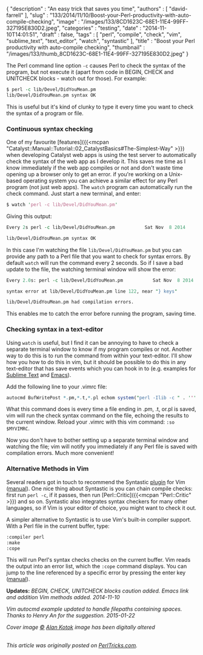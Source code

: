 {
   "description" : "An easy trick that saves you time",
   "authors" : [
      "david-farrell"
   ],
   "slug" : "133/2014/11/10/Boost-your-Perl-productivity-with-auto-compile-checking",
   "image" : "/images/133/8CD1623C-68E1-11E4-99FF-327195E830D2.jpeg",
   "categories" : "testing",
   "date" : "2014-11-10T14:01:51",
   "draft" : false,
   "tags" : [
      "perl",
      "compile",
      "check",
      "vim",
      "sublime_text",
      "text_editor",
      "watch",
      "syntastic"
   ],
   "title" : "Boost your Perl productivity with auto-compile checking",
   "thumbnail" : "/images/133/thumb_8CD1623C-68E1-11E4-99FF-327195E830D2.jpeg"
}


The Perl command line option `-c` causes Perl to check the syntax of the program, but not execute it (apart from code in BEGIN, CHECK and UNITCHECK blocks - watch out for those). For example:

```perl
$ perl -c lib/Devel/DidYouMean.pm
lib/Devel/DidYouMean.pm syntax OK
```

This is useful but it's kind of clunky to type it every time you want to check the syntax of a program or file.

### Continuous syntax checking

One of my favourite [features]({{<mcpan "Catalyst::Manual::Tutorial::02_CatalystBasics#The-Simplest-Way" >}}) when developing Catalyst web apps is using the test server to automatically check the syntax of the web app as I develop it. This saves me time as I know immediately if the web app compiles or not and don't waste time opening up a browser only to get an error. if you're working on a Unix-based operating system you can achieve a similar effect for any Perl program (not just web apps). The `watch` program can automatically run the check command. Just start a new terminal, and enter:

```perl
$ watch 'perl -c lib/Devel/DidYouMean.pm'
```

Giving this output:

```perl
Every 2s perl -c lib/Devel/DidYouMean.pm           Sat Nov  8 2014

lib/Devel/DidYouMean.pm syntax OK
```

In this case I'm watching the file `lib/Devel/DidYouMean.pm` but you can provide any path to a Perl file that you want to check for syntax errors. By default `watch` will run the command every 2 seconds. So if I save a bad update to the file, the watching terminal window will show the error:

```perl
Every 2.0s: perl -c lib/Devel/DidYouMean.pm           Sat Nov  8 2014

syntax error at lib/Devel/DidYouMean.pm line 122, near "} keys"

lib/Devel/DidYouMean.pm had compilation errors.
```

This enables me to catch the error before running the program, saving time.

### Checking syntax in a text-editor

Using `watch` is useful, but I find it can be annoying to have to check a separate terminal window to know if my program compiles or not. Another way to do this is to run the command from within your text-editor. I'll show how you how to do this in vim, but it should be possible to do this in any text-editor that has save events which you can hook in to (e.g. examples for [Sublime Text](http://www.klaascuvelier.be/2013/06/sublime-command-on-save/) and [Emacs](http://flycheck.readthedocs.org/en/latest/)).

Add the following line to your .vimrc file:

```perl
autocmd BufWritePost *.pm,*.t,*.pl echom system("perl -Ilib -c " . '"' . expand("%:p"). '"' )
```

What this command does is every time a file ending in .pm, .t, or.pl is saved, vim will run the check syntax command on the file, echoing the results to the current window. Reload your .vimrc with this vim command: `:so $MYVIMRC`.

Now you don't have to bother setting up a separate terminal window and watching the file; vim will notify you immediately if any Perl file is saved with compilation errors. Much more convenient!

### Alternative Methods in Vim

Several readers got in touch to recommend the Syntastic [plugin](https://github.com/scrooloose/syntastic) for Vim ([manual](https://github.com/scrooloose/syntastic)). One nice thing about Syntastic is you can chain compile checks: first run `perl -c`, if it passes, then run [Perl::Critic]({{<mcpan "Perl::Critic" >}}) and so on. Syntastic also integrates syntax checkers for many other languages, so if Vim is your editor of choice, you might want to check it out.

A simpler alternative to Syntastic is to use Vim's built-in compiler support. With a Perl file in the current buffer, type:

```perl
:compiler perl
:make
:cope
```

This will run Perl's syntax checks checks on the current buffer. Vim reads the output into an error list, which the `:cope` command displays. You can jump to the line referenced by a specific error by pressing the enter key ([manual](http://vimdoc.sourceforge.net/htmldoc/quickfix.html#quickfix-window)).

**Updates:** *BEGIN, CHECK, UNITCHECK blocks caution added. Emacs link and addition Vim methods added. 2014-11-10*

*Vim autocmd example updated to handle filepaths containing spaces. Thanks to Henry An for the suggestion. 2015-01-22*

*Cover image [©](https://creativecommons.org/licenses/by/4.0/) [Alan Kotok](https://www.flickr.com/photos/runneralan/10092757714/in/photolist--88qSeT-88u7R1-dqTSLE-atoyrp-bD3QaN-93yNyq-8QYfKX-diG9h4-bD3NV9-88u847-gnS2f3-55QWyu-dqTHcF-9AJTkV-88qSdr-7h39AP-7nPgCT-88qSfv-5MyRfE-bRXxYv-bD3PXU-88u7pC-imjBX2-8xz38b-32eo27-a8YVvZ-8WJgFA-93ySDG-57KLMs-oYUnQ1-88qRL4-fturhH-88qRMx-cUx3nS-4GMFL2-88qSrv-5RhqjZ-ftuqAr-ehAoHf-ftJLsq-88u7fU-5R22Pk-5CNDM-bv2wve-9vnwcd-6dyA62-ejP2nf-329MpH-88u7ds) image has been digitally altered*

\
*This article was originally posted on [PerlTricks.com](http://perltricks.com).*

